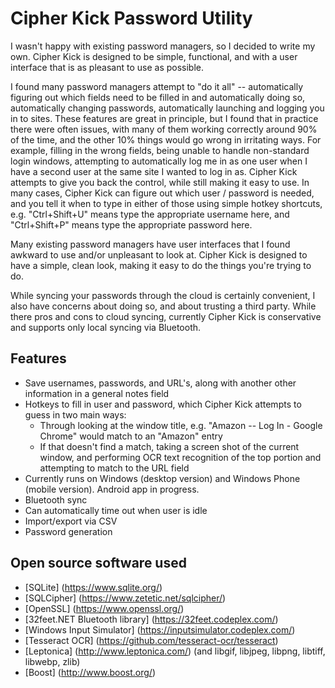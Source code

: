 # Cipher Kick Password Utility

I wasn't happy with existing password managers, so I decided to write my own. Cipher Kick is designed to be simple, functional, and with a user interface that is as pleasant to use as possible.

I found many password managers attempt to "do it all" -- automatically figuring out which fields need to be filled in and automatically doing so, automatically changing passwords, automatically launching and logging you in to sites.  These features are great in principle, but I found that in practice there were often issues, with many of them working correctly around 90% of the time, and the other 10% things would go wrong in irritating ways.  For example, filling in the wrong fields, being unable to handle non-standard login windows, attempting to automatically log me in as one user when I have a second user at the same site I wanted to log in as.  Cipher Kick attempts to give you back the control, while still making it easy to use.  In many cases, Cipher Kick can figure out which user / password is needed, and you tell it when to type in either of those using simple hotkey shortcuts, e.g. "Ctrl+Shift+U" means type the appropriate username here, and "Ctrl+Shift+P" means type the appropriate password here.

Many existing password managers have user interfaces that I found awkward to use and/or unpleasant to look at.  Cipher Kick is designed to have a simple, clean look, making it easy to do the things you're trying to do.

While syncing your passwords through the cloud is certainly convenient, I also have concerns about doing so, and about trusting a third party.  While there pros and cons to cloud syncing, currently Cipher Kick is conservative and supports only local syncing via Bluetooth.

## Features
* Save usernames, passwords, and URL's, along with another other information in a general notes field
* Hotkeys to fill in user and password, which Cipher Kick attempts to guess in two main ways:
  * Through looking at the window title, e.g. "Amazon -- Log In - Google Chrome" would match to an "Amazon" entry
  * If that doesn't find a match, taking a screen shot of the current window, and performing OCR text recognition of the top portion and attempting to match to the URL field
* Currently runs on Windows (desktop version) and Windows Phone (mobile version).  Android app in progress.
* Bluetooth sync
* Can automatically time out when user is idle
* Import/export via CSV
* Password generation

## Open source software used
* [SQLite] (https://www.sqlite.org/)
* [SQLCipher] (https://www.zetetic.net/sqlcipher/)
* [OpenSSL] (https://www.openssl.org/)
* [32feet.NET Bluetooth library] (https://32feet.codeplex.com/)
* [Windows Input Simulator] (https://inputsimulator.codeplex.com/)
* [Tesseract OCR] (https://github.com/tesseract-ocr/tesseract)
* [Leptonica] (http://www.leptonica.com/) (and libgif, libjpeg, libpng, libtiff, libwebp, zlib)
* [Boost] (http://www.boost.org/)

